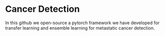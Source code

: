# Cancer Detection
In this github we open-source a pytorch framework we have developed for transfer learning and ensemble learning for metastatic cancer detection.
